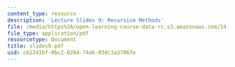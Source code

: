```yaml
---
content_type: resource
description: 'Lecture Slides 9: Recursive Methods'
file: /media/https%3A/open-learning-course-data-rc.s3.amazonaws.com/14-128-dynamic-optimization-economic-applications-recursive-methods-spring-2003/c61241bf0bc2028474e603dc3a3706fe_slides9.pdf
file_type: application/pdf
resourcetype: Document
title: slides9.pdf
uid: c61241bf-0bc2-0284-74e6-03dc3a3706fe
---
```

